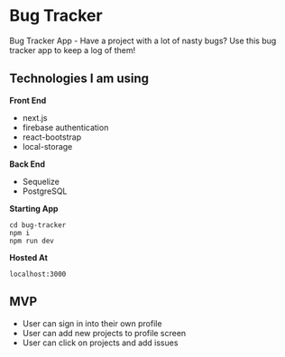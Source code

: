 # Bug Tracker
Bug Tracker App - Have a project with a lot of nasty bugs? Use this bug tracker app to keep a log of them!

## Technologies I am using

**Front End** 
* next.js
* firebase authentication
* react-bootstrap
* local-storage

**Back End**
* Sequelize
* PostgreSQL

**Starting App**
``` 
cd bug-tracker
npm i
npm run dev
```

**Hosted At**

```
localhost:3000
```

## MVP
* User can sign in into their own profile
* User can add new projects to profile screen
* User can click on projects and add issues

